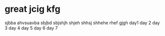 # great jcig kfg
sjbba
ahvsuavba
sbjbd
sbjshjh
shjeh
shhsj
shhehe
rhef
gjgh
day1
day 2
day 3
day 4
day 5
day 6
day 7
